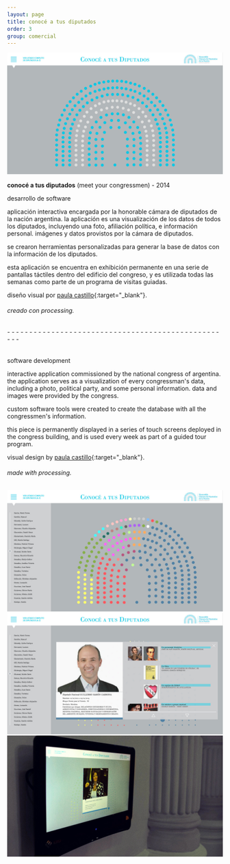 ```yaml
---
layout: page
title: conocé a tus diputados
order: 3
group: comercial
---
```


![image](public/images/diptuados_01.jpg)

**conocé a tus diputados** (meet your congressmen) - 2014

desarrollo de software

aplicación interactiva encargada por la honorable cámara de diputados de la nación argentina. la aplicación es una visualización de los datos de todos los diputados, incluyendo una foto, afiliación política, e información personal. imágenes y datos provistos por la cámara de diputados.

se crearon herramientas personalizadas para generar la base de datos con la información de los diputados.

esta aplicación se encuentra en exhibición permanente en una serie de pantallas táctiles dentro del edificio del congreso, y es utilizada todas las semanas como parte de un programa de visitas guiadas.

diseño visual por [paula castillo](http://paucast.com.ar/){:target="_blank"}.

###### creado con processing.

###### - - - - - - - - - - - - - - - - - - - - - - - - - - - - - - - - - - - - - - - - - - - - - - - - - - -

software development

interactive application commissioned by the national congress of argentina. the application serves as a visualization of every congressman's data, including a photo, political party, and some personal information. data and images were provided by the congress.

custom software tools were created to create the database with all the congressmen's information.

this piece is permanently displayed in a series of touch screens deployed in the congress building, and is used every week as part of a guided tour program.

visual design by [paula castillo](http://paucast.com.ar/){:target="_blank"}.

###### made with processing.

![image](public/images/diptuados_02.jpg)
![image](public/images/diptuados_03.jpg)
![image](public/images/diptuados_04.jpg)
